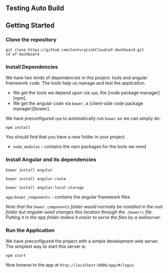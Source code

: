 ## Testing Auto Build
## Getting Started

### Clone the repository

```
git clone https://github.com/CenturyLinkCloud/wf-dashboard.git
cd wf-dashboard
```

### Install Dependencies

We have two kinds of dependencies in this project: tools and angular framework code.  The tools help
us manage and test the application.

* We get the tools we depend upon via `npm`, the [node package manager][npm].
* We get the angular code via `bower`, a [client-side code package manager][bower].

We have preconfigured `npm` to automatically run `bower` so we can simply do:

```
npm install
```

You should find that you have a new folder in your project.

* `node_modules` - contains the npm packages for the tools we need

### Install Angular and its dependencies

```
bower install angular
```

```
bower install angular-route
```

```
bower install angular-local-storage
```

`app/bower_components` - contains the angular framework files

*Note that the `bower_components` folder would normally be installed in the root folder but
angular-seed changes this location through the `.bowerrc` file.  Putting it in the app folder makes
it easier to serve the files by a webserver.*

### Run the Application

We have preconfigured the project with a simple development web server.  The simplest way to start
this server is:

```
npm start
```

Now browse to the app at `http://localhost:8000/app/#/login`.

